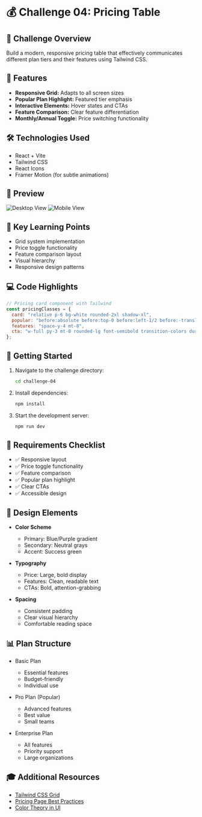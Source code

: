 # 💰 Challenge 04: Pricing Table

## 🎯 Challenge Overview
Build a modern, responsive pricing table that effectively communicates different plan tiers and their features using Tailwind CSS.

## 🎨 Features
- **Responsive Grid:** Adapts to all screen sizes
- **Popular Plan Highlight:** Featured tier emphasis
- **Interactive Elements:** Hover states and CTAs
- **Feature Comparison:** Clear feature differentiation
- **Monthly/Annual Toggle:** Price switching functionality

## 🛠️ Technologies Used
- React + Vite
- Tailwind CSS
- React Icons
- Framer Motion (for subtle animations)

## 📸 Preview
![Desktop View](./public/pricing-desktop.png)
![Mobile View](./public/pricing-mobile.png)

## 🔑 Key Learning Points
- Grid system implementation
- Price toggle functionality
- Feature comparison layout
- Visual hierarchy
- Responsive design patterns

## 💻 Code Highlights
```jsx
// Pricing card component with Tailwind
const pricingClasses = {
  card: "relative p-6 bg-white rounded-2xl shadow-xl",
  popular: "before:absolute before:top-0 before:left-1/2 before:-translate-x-1/2 before:-translate-y-1/2",
  features: "space-y-4 mt-8",
  cta: "w-full py-3 mt-8 rounded-lg font-semibold transition-colors duration-200"
};
```

## 🚀 Getting Started
1. Navigate to the challenge directory:
   ```bash
   cd challenge-04
   ```
2. Install dependencies:
   ```bash
   npm install
   ```
3. Start the development server:
   ```bash
   npm run dev
   ```

## 📝 Requirements Checklist
- ✅ Responsive layout
- ✅ Price toggle functionality
- ✅ Feature comparison
- ✅ Popular plan highlight
- ✅ Clear CTAs
- ✅ Accessible design

## 🎨 Design Elements
- **Color Scheme**
  - Primary: Blue/Purple gradient
  - Secondary: Neutral grays
  - Accent: Success green
  
- **Typography**
  - Price: Large, bold display
  - Features: Clean, readable text
  - CTAs: Bold, attention-grabbing

- **Spacing**
  - Consistent padding
  - Clear visual hierarchy
  - Comfortable reading space

## 📊 Plan Structure
- Basic Plan
  - Essential features
  - Budget-friendly
  - Individual use

- Pro Plan (Popular)
  - Advanced features
  - Best value
  - Small teams

- Enterprise Plan
  - All features
  - Priority support
  - Large organizations

## 🎓 Additional Resources
- [Tailwind CSS Grid](https://tailwindcss.com/docs/grid-template-columns)
- [Pricing Page Best Practices](https://www.smashingmagazine.com/2020/11/pricing-page-design-best-practices/)
- [Color Theory in UI](https://material.io/design/color/the-color-system.html)
